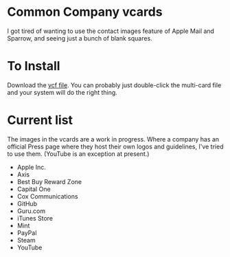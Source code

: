 # Common Company vcards

I got tired of wanting to use the contact images feature of Apple Mail and Sparrow, and seeing just a bunch of blank squares.

# To Install
Download the [vcf file](https://github.com/tiliv/common-company-vcards/archive/master.zip).  You can probably just double-click the multi-card file and your system will do the right thing.

# Current list

The images in the vcards are a work in progress.  Where a company has an official Press page where they host their own logos and guidelines, I've tried to use them.  (YouTube is an exception at present.)

* Apple Inc.
* Axis
* Best Buy Reward Zone
* Capital One
* Cox Communications
* GitHub
* Guru.com
* iTunes Store
* Mint
* PayPal
* Steam
* YouTube
